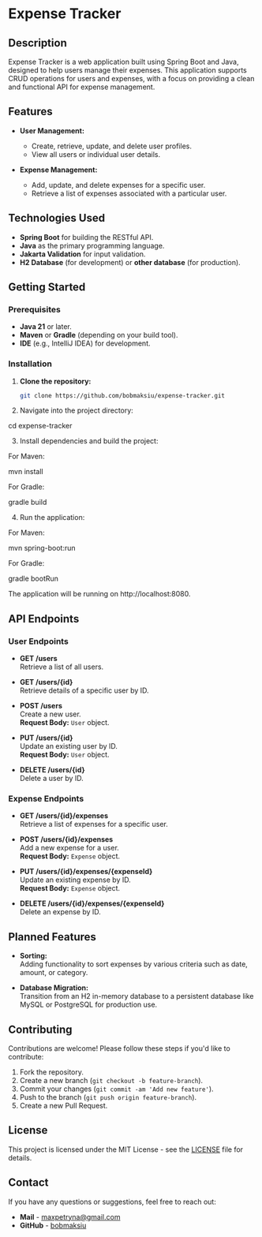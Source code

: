 # Expense Tracker

## Description

Expense Tracker is a web application built using Spring Boot and Java, designed to help users manage their expenses. This application supports CRUD operations for users and expenses, with a focus on providing a clean and functional API for expense management.

## Features

- **User Management:**
  - Create, retrieve, update, and delete user profiles.
  - View all users or individual user details.

- **Expense Management:**
  - Add, update, and delete expenses for a specific user.
  - Retrieve a list of expenses associated with a particular user.

## Technologies Used

- **Spring Boot** for building the RESTful API.
- **Java** as the primary programming language.
- **Jakarta Validation** for input validation.
- **H2 Database** (for development) or **other database** (for production).

## Getting Started

### Prerequisites

- **Java 21** or later.
- **Maven** or **Gradle** (depending on your build tool).
- **IDE** (e.g., IntelliJ IDEA) for development.

### Installation

1. **Clone the repository:**

   ```bash
   git clone https://github.com/bobmaksiu/expense-tracker.git
   
2. Navigate into the project directory:
   
  cd expense-tracker
  
3. Install dependencies and build the project:

For Maven:

  mvn install
  
For Gradle:

  gradle build
  
4. Run the application:

For Maven:

  mvn spring-boot:run
  
For Gradle:

  gradle bootRun
  
The application will be running on http://localhost:8080.

## API Endpoints

### User Endpoints

- **GET /users**  
  Retrieve a list of all users.

- **GET /users/{id}**  
  Retrieve details of a specific user by ID.

- **POST /users**  
  Create a new user.  
  **Request Body:** `User` object.

- **PUT /users/{id}**  
  Update an existing user by ID.  
  **Request Body:** `User` object.

- **DELETE /users/{id}**  
  Delete a user by ID.

### Expense Endpoints

- **GET /users/{id}/expenses**  
  Retrieve a list of expenses for a specific user.

- **POST /users/{id}/expenses**  
  Add a new expense for a user.  
  **Request Body:** `Expense` object.

- **PUT /users/{id}/expenses/{expenseId}**  
  Update an existing expense by ID.  
  **Request Body:** `Expense` object.

- **DELETE /users/{id}/expenses/{expenseId}**  
  Delete an expense by ID.


## Planned Features

- **Sorting:**  
  Adding functionality to sort expenses by various criteria such as date, amount, or category.

- **Database Migration:**  
  Transition from an H2 in-memory database to a persistent database like MySQL or PostgreSQL for production use.


## Contributing

Contributions are welcome! Please follow these steps if you'd like to contribute:

1. Fork the repository.
2. Create a new branch (`git checkout -b feature-branch`).
3. Commit your changes (`git commit -am 'Add new feature'`).
4. Push to the branch (`git push origin feature-branch`).
5. Create a new Pull Request.

## License

This project is licensed under the MIT License - see the [LICENSE](LICENSE) file for details.

## Contact

If you have any questions or suggestions, feel free to reach out:

- **Mail** - [maxpetryna@gmail.com](mailto:maxpetryna@gmail.com)
- **GitHub** - [bobmaksiu](https://github.com/bobmaksiu)
